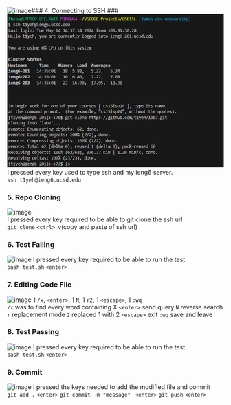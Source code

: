 ![image](https://github.com/t1yeh/labreport4/assets/165842053/71f142ac-b599-488a-8e89-76ec81356468)### 4. Connecting to SSH ###
![image](Screenshot%202024-05-15%20054905.png) <br>
I pressed every key used to type ssh and my ieng6 server. <br>
```ssh t1yeh@ieng6.ucsd.edu``` <br>

### 5. Repo Cloning ###
![image](image_2024-05-22_090854168.png) <br>
I pressed every key required to be able to git clone the ssh url <br>
```git clone``` ```<ctrl> v```(copy and paste of ssh url) <br>

### 6. Test Failing ###
![image](Screenshot%202024-06-05%20152418.png)
I pressed every key required to be able to run the test <br>
```bash test.sh``` ```<enter>``` <br>

### 7. Editing Code File ###
![image](Screenshot%202024-05-15%20055037.png)
1 ```/x```, ```<enter>```, 1 ```N```, 1 ```r2```, 1 ```<escape>```, 1 ```:wq``` <br>
```/x``` was to find every word containing X
```<enter>``` send query
```N``` reverse search
```r``` replacement mode
```2``` replaced 1 with 2
```<escape>``` exit
```:wq``` save and leave

### 8. Test Passing ###
![image](Screenshot%202024-05-15%20054756.png)
I pressed every key required to be able to run the test <br>
```bash test.sh``` ```<enter>```  <br>

### 9. Commit ###
![image](Screenshot%202024-05-15%20055203.png)
I pressed the keys needed to add the modified file and commit <br>
```git add .``` ```<enter>```
```git commit -m "message" ``` ```<enter>```
```git push``` ```<enter>```
